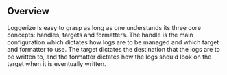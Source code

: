 ## Overview

Loggerize is easy to grasp as long as one understands its three core concepts: 
handles, targets and formatters. The handle is the main configuration which 
dictates how logs are to be managed and which target and formatter to use. The 
target dictates the destination that the logs are to be written to, and the 
formatter dictates how the logs should look on the target when it is eventually 
written.